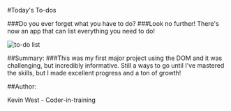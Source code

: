 #Today's To-dos

###Do you ever forget what you have to do?
###Look no further!  There's now an app that can list everything you need to do!

![to-do list](https://i.imgur.com/DPsaRdx.jpg)


##Summary:
###This was my first major project using the DOM and it was challenging, but incredibly informative.  Still a ways to go until I've mastered the skills, but I made excellent progress and a ton of growth!

##Author:

Kevin West - Coder-in-training

